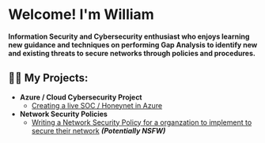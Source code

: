 <h1>Welcome! I'm William</h1>

<b>Information Security and Cybersecurity enthusiast who enjoys learning new guidance and techniques on performing Gap Analysis to identify new and existing threats to secure networks through policies and procedures.</b>

<h2>👨‍💻 My Projects:</h2>

- <b>Azure / Cloud Cybersecurity Project</b>
  - [Creating a live SOC / Honeynet in Azure](https://github.com/joshmadakor1/Algorithms-Practice)
- <b>Network Security Policies</b>
  - [Writing a Network Security Policy for a organzation to implement to secure their network](https://github.com/joshmadakor1/4chan-Image-Analysis-Middleware-C964) <b><i>(Potentially NSFW)</b></i>
  
